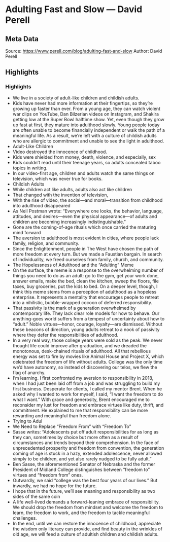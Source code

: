 # Adulting Fast and Slow — David Perell

## Meta Data

Source:  https://www.perell.com/blog/adulting-fast-and-slow 
Author: David Perell

## Highlights

### Highlights

- We live in a society of adult-like children and childish adults.
- Kids have never had more information at their fingertips, so they’re growing up faster than ever. From a young age, they can watch violent war clips on YouTube, Dan Bilzerian videos on Instagram, and Shakira getting low at the Super Bowl halftime show.
  Yet, even though they grow up fast at first, they mature into adulthood slowly. Young people today are often unable to become financially independent or walk the path of a meaningful life. As a result, we’re left with a culture of childish adults who are allergic to commitment and unable to see the light in adulthood.
- Adult-Like Children
- Video destroyed the innocence of childhood.
- Kids were shielded from money, death, violence, and especially, sex
- Kids couldn’t read until their teenage years, so adults concealed taboo topics in writing.
- In our video-first age, children and adults watch the same things on television, which was never true for books.
- Childish Adults
- While children act like adults, adults also act like children
- That changed with the invention of television,
- With the rise of video, the social—and moral—transition from childhood into adulthood disappeared
- As Neil Postman wrote: “Everywhere one looks, the behavior, language, attitudes, and desires—even the physical appearance—of adults and children are becoming increasingly indistinguishable.”
- Gone are the coming-of-age rituals which once carried the maturing mind forward
- The aversion to adulthood is most evident in cities, where people lack family, religion, and community.
- Since the Enlightenment, people in The West have chosen the path of more freedom at every turn. But we made a Faustian bargain. In search of individuality, we freed ourselves from family, church, and community.
- The Hopelessness of Adulthood and the “Adulting” Meme
- On the surface, the meme is a response to the overwhelming number of things you need to do as an adult: go to the gym, get your work done, answer emails, make the bed, clean the kitchen, sweep the floors, file taxes, buy groceries, put the kids to bed.
  On a deeper level, though, I think this meme stems from a perception of adulthood as a hopeless enterprise. It represents a mentality that encourages people to retreat into a nihilistic, bubble-wrapped cocoon of deferred responsibility.
- That passivity is the mark of a generation overwhelmed by contemporary life. They lack clear role models for how to behave. Our anything-goes world suffers from a tempest of uncertainty about how to “adult.” Noble virtues—honor, courage, loyalty—are dismissed. Without these beacons of direction, young adults retreat to a nook of passivity where they defer the responsibilities of adulthood.
- In a very real way, those college years were sold as the peak. We never thought life could improve after graduation, and we dreaded the monotonous, desk-chained rituals of adulthood. All that rebellious energy was set to fire by movies like Animal House and Project X, which celebrated the freedom of life without adults. College was the only time we’d have autonomy, so instead of discovering our telos, we flew the flag of anarchy.
- I’m learning. I first confronted my aversion to responsibility in 2018, when I had just been laid off from a job and was struggling to build my first business. Desperate for clients, I called my mentor Brent. When he asked why I wanted to work for myself, I said, “I want the freedom to do what I want.”
  With grace and generosity, Brent encouraged me to reconsider my lust for freedom and embrace virtues like duty, thrift, and commitment. He explained to me that responsibility can be more rewarding and meaningful than freedom alone.
- Trying to Adul
- We Need to Replace “Freedom From” with “Freedom To”
- Sasse writes:
  “Adolescents put off adult responsibilities for as long as they can, sometimes by choice but more often as a result of circumstances and trends beyond their comprehension. In the face of unprecedented prosperity and freedom from convention, the generation coming of age is stuck in a hazy, extended adolescence, never allowed simply to be children, and yet also rarely nudged to be fully adult.”
- Ben Sasse, the aforementioned Senator of Nebraska and the former President of Midland College distinguishes between “freedom to” virtues and “freedom from” ones.
- Outwardly, we said “college was the best four years of our lives.” But inwardly, we had no hope for the future.
- I hope that in the future, we’ll see meaning and responsibility as two sides of the same coin
- A life well-lived demands a forward-leaning embrace of responsibility. We should drop the freedom from mindset and welcome the freedom to learn, the freedom to work, and the freedom to tackle meaningful challenges.
- In the end, until we can restore the innocence of childhood, appreciate the wisdom only literacy can provide, and find beauty in the wrinkles of old age, we will feed a culture of adultish children and childish adults.
